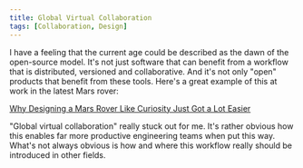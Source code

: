 ```yaml
---
title: Global Virtual Collaboration
tags: [Collaboration, Design]
---
```


I have a feeling that the current age could be described as the dawn of
the open-source model. It's not just software that can benefit from a
workflow that is distributed, versioned and collaborative. And it's not
only "open" products that benefit from these tools. Here's a great
example of this at work in the latest Mars rover:

[Why Designing a Mars Rover Like Curiosity Just Got a Lot Easier](http://www.wired.com/design/2012/08/designing-the-curiosity-mars-rover/)

"Global virtual collaboration" really stuck out for me. It's rather
obvious how this enables far more productive engineering teams when put
this way. What's not always obvious is how and where this workflow really
should be introduced in other fields.
